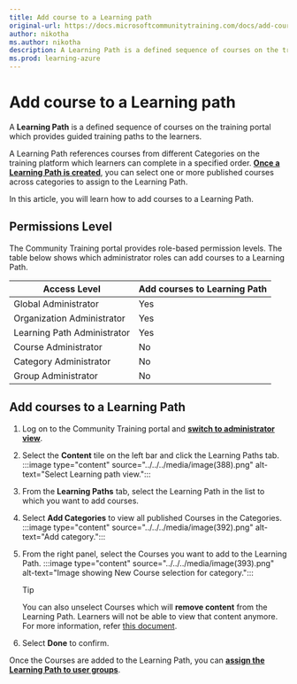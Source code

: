 ```yaml
---
title: Add course to a Learning path
original-url: https://docs.microsoftcommunitytraining.com/docs/add-course-to-a-learning-path
author: nikotha
ms.author: nikotha
description: A Learning Path is a defined sequence of courses on the training platform to administrator guided training paths to the learners.
ms.prod: learning-azure
---
```


# Add course to a Learning path

A **Learning Path** is a defined sequence of courses on the training portal which provides guided training paths to the learners.

A Learning Path references courses from different Categories on the training platform which learners can complete in a specified order. [**Once a Learning Path is created**](create-a-learning-path.md), you can select one or more published courses across categories to assign to the Learning Path.

In this article, you will learn how to add courses to a Learning Path.

## Permissions Level

The Community Training portal provides role-based permission levels. The table below shows which administrator roles can add courses to a Learning Path.

| Access Level  | Add courses to Learning Path |
| --- | --- |
| Global Administrator | Yes |
| Organization Administrator | Yes |
| Learning Path Administrator | Yes |
| Course Administrator | No |
| Category Administrator | No |
| Group Administrator | No |

## Add courses to a Learning Path

1. Log on to the Community Training portal and [**switch to administrator view**](../../../get-started/step-by-step-configuration-guide.md#step-2--switch-to-administrator-view-of-the-portal).

1. Select the **Content** tile on the left bar and click the Learning Paths tab. :::image type="content" source="../../../media/image(388).png" alt-text="Select Learning path view.":::

1. From the **Learning Paths** tab, select the Learning Path in the list to which you want to add courses.

1. Select **Add Categories** to view all published Courses in the Categories. :::image type="content" source="../../../media/image(392).png" alt-text="Add category.":::

1. From the right panel, select the Courses you want to add to the Learning Path. :::image type="content" source="../../../media/image(393).png" alt-text="Image showing New Course selection for category.":::

    > [!TIP]
    >You can also unselect Courses which will **remove content** from the Learning Path. Learners will not be able to view that content anymore. For more information, refer [this document](../../../user-management/manage-users/De-assigning-content-from-user.md).

1. Select **Done** to confirm.

Once the Courses are added to the Learning Path, you can [**assign the Learning Path to user groups**](../../../user-management/manage-users/assign-content-to-group-users.md).
